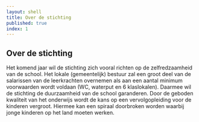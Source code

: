 ```yaml
---
layout: shell
title: Over de stichting
published: true
index: 1
---
```


## Over de stichting

Het komend jaar wil de stichting zich vooral richten op de zelfredzaamheid van de school. Het lokale (gemeentelijk) bestuur zal een groot deel van de salarissen van de leerkrachten overnemen als aan een aantal minimum voorwaarden wordt voldaan (WC, waterput en 6 klaslokalen). Daarmee wil de stichting de duurzaamheid van de school garanderen. Door de geboden kwaliteit van het onderwijs wordt de kans op een vervolgopleiding voor de kinderen vergroot. Hiermee kan een spiraal doorbroken worden waarbij jonge kinderen op het land moeten werken.
